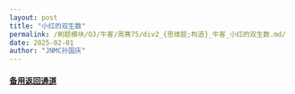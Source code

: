 ```yaml
---
layout: post
title: "小红的双生数"
permalink: /刷题模块/OJ/牛客/周赛75/div2_{思维题;构造}_牛客_小红的双生数.md/
date: 2025-02-01
author: "JNMC孙国庆"
---
```


#### [备用返回通道](../../README.md)
